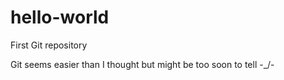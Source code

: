 # hello-world
First Git repository

Git seems easier than I thought but might be too soon to tell -\_/-
